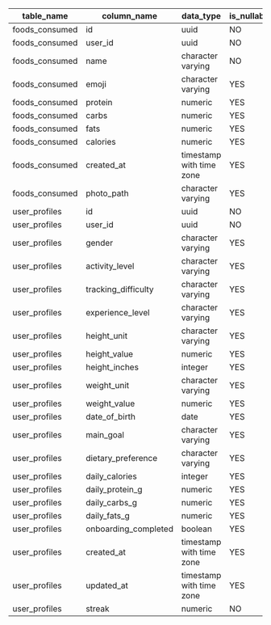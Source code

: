 | table_name     | column_name          | data_type                | is_nullable | column_default    | character_maximum_length | constraint_type |
| -------------- | -------------------- | ------------------------ | ----------- | ----------------- | ------------------------ | --------------- |
| foods_consumed | id                   | uuid                     | NO          | gen_random_uuid() | null                     | PRIMARY KEY     |
| foods_consumed | user_id              | uuid                     | NO          | null              | null                     | null            |
| foods_consumed | name                 | character varying        | NO          | null              | 255                      | null            |
| foods_consumed | emoji                | character varying        | YES         | null              | 10                       | null            |
| foods_consumed | protein              | numeric                  | YES         | null              | null                     | null            |
| foods_consumed | carbs                | numeric                  | YES         | null              | null                     | null            |
| foods_consumed | fats                 | numeric                  | YES         | null              | null                     | null            |
| foods_consumed | calories             | numeric                  | YES         | null              | null                     | null            |
| foods_consumed | created_at           | timestamp with time zone | YES         | now()             | null                     | null            |
| foods_consumed | photo_path           | character varying        | YES         | null              | 500                      | null            |
| user_profiles  | id                   | uuid                     | NO          | gen_random_uuid() | null                     | PRIMARY KEY     |
| user_profiles  | user_id              | uuid                     | NO          | null              | null                     | null            |
| user_profiles  | gender               | character varying        | YES         | null              | 10                       | CHECK           |
| user_profiles  | activity_level       | character varying        | YES         | null              | 20                       | CHECK           |
| user_profiles  | tracking_difficulty  | character varying        | YES         | null              | 15                       | CHECK           |
| user_profiles  | experience_level     | character varying        | YES         | null              | 20                       | CHECK           |
| user_profiles  | height_unit          | character varying        | YES         | null              | 10                       | CHECK           |
| user_profiles  | height_value         | numeric                  | YES         | null              | null                     | null            |
| user_profiles  | height_inches        | integer                  | YES         | null              | null                     | null            |
| user_profiles  | weight_unit          | character varying        | YES         | null              | 10                       | CHECK           |
| user_profiles  | weight_value         | numeric                  | YES         | null              | null                     | null            |
| user_profiles  | date_of_birth        | date                     | YES         | null              | null                     | null            |
| user_profiles  | main_goal            | character varying        | YES         | null              | 15                       | CHECK           |
| user_profiles  | dietary_preference   | character varying        | YES         | null              | 20                       | CHECK           |
| user_profiles  | daily_calories       | integer                  | YES         | null              | null                     | null            |
| user_profiles  | daily_protein_g      | numeric                  | YES         | null              | null                     | null            |
| user_profiles  | daily_carbs_g        | numeric                  | YES         | null              | null                     | null            |
| user_profiles  | daily_fats_g         | numeric                  | YES         | null              | null                     | null            |
| user_profiles  | onboarding_completed | boolean                  | YES         | false             | null                     | null            |
| user_profiles  | created_at           | timestamp with time zone | YES         | now()             | null                     | null            |
| user_profiles  | updated_at           | timestamp with time zone | YES         | now()             | null                     | null            |
| user_profiles  | streak               | numeric                  | NO          | '0'::numeric      | null                     | null            |